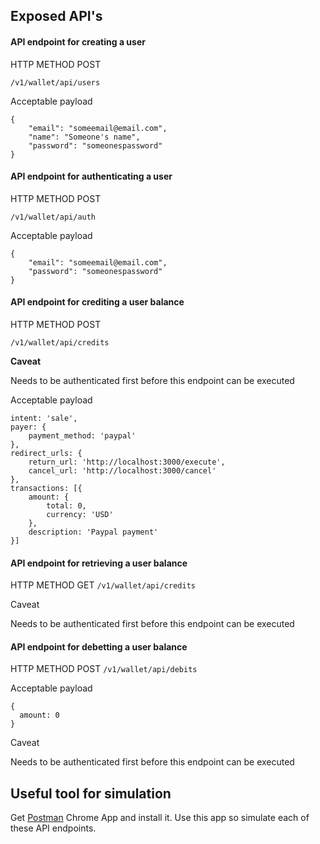 ## Exposed API's

#### API endpoint for creating a user

HTTP METHOD POST

`/v1/wallet/api/users`

Acceptable payload

```
{
    "email": "someemail@email.com",
    "name": "Someone's name",
    "password": "someonespassword"
}
```

#### API endpoint for authenticating a user

HTTP METHOD POST 

`/v1/wallet/api/auth`

Acceptable payload

```
{
    "email": "someemail@email.com",
    "password": "someonespassword"
}
```

#### API endpoint for crediting a user balance

HTTP METHOD POST 

`/v1/wallet/api/credits`

**Caveat**

Needs to be authenticated first before this endpoint can be executed

Acceptable payload

```
intent: 'sale',
payer: {
    payment_method: 'paypal'
},
redirect_urls: {
    return_url: 'http://localhost:3000/execute',
    cancel_url: 'http://localhost:3000/cancel'
},
transactions: [{
    amount: {
        total: 0,
        currency: 'USD'
    },
    description: 'Paypal payment'
}]
```

#### API endpoint for retrieving a user balance

HTTP METHOD GET `/v1/wallet/api/credits`

Caveat

Needs to be authenticated first before this endpoint can be executed

#### API endpoint for debetting a user balance

HTTP METHOD POST `/v1/wallet/api/debits`

Acceptable payload

```
{
  amount: 0
}
```

Caveat

Needs to be authenticated first before this endpoint can be executed

## Useful tool for simulation
Get [Postman](https://chrome.google.com/webstore/detail/postman/fhbjgbiflinjbdggehcddcbncdddomop?hl=en) Chrome App and install it. Use this app so simulate each of these API endpoints.

